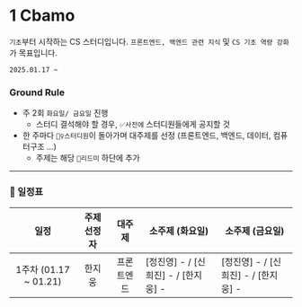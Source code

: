 # 1 Cbamo

`기초`부터 시작하는 CS 스터디입니다. `프론트엔드, 백엔드 관련 지식` 및 `CS 기초 역량 강화`가 목표입니다.

`2025.01.17 ~`

### Ground Rule

- 주 2회 `화요일/ 금요일` 진행
  - 스터디 결석해야 할 경우, `✅사전에` 스터디원들에게 공지할 것
- 한 주마다 `🙋‍♀️스터디원`이 돌아가며 대주제를 선정 (프론트엔드, 백엔드, 데이터, 컴퓨터구조 ...)
  - 주제는 해당 `📄리드미` 하단에 추가

---

### 📆 일정표

|        **일정**        | **주제 선정자** |        **대주제**         | **소주제 (화요일)**                                                                                                                                                                                                                                                                 | **소주제 (금요일)**                                                                                                                                                                                                                              |
| :--------------------: | :--------: | :---------------------: | -------------------------------------------------------------------------------------------------------------------------------------------------------------------------------------------------------------------------------------------------------------------------- | --------------------------------------------------------------------------------------------------------------------------------------------------------------------------------------------------------------------------------------- |
| 1주차 (01.17 ~ 01.21)  |   한지웅   |          프론트엔드          | [정진영] - / [신희진] - / [한지웅] -                                                                                                                                                                            | [정진영] - / [신희진] - / [한지웅] -                                                                                                                            |
